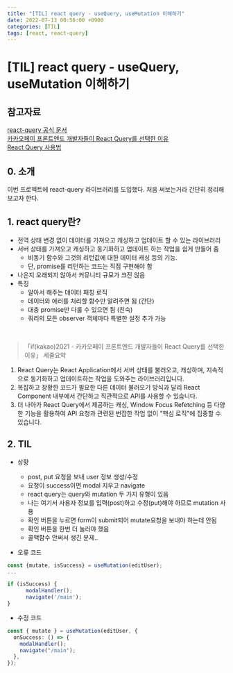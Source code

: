 ```yaml
---
title: "[TIL] react query - useQuery, useMutation 이해하기"
date: 2022-07-13 00:56:00 +0900
categories: [TIL]
tags: [react, react-query]
---
```


# [TIL] react query - useQuery, useMutation 이해하기

## 참고자료

[react-query 공식 문서](https://react-query-beta.tanstack.com/) <br>
[카카오페이 프론트엔드 개발자들이 React Query를 선택한 이유](https://tech.kakaopay.com/post/react-query-1/) <br>
[React Query 사용법](https://velog.io/@leehyunho2001/React-Query-uuj3rjo7)

## 0. 소개

이번 프로젝트에 react-query 라이브러리를 도입했다. 처음 써보는거라 간단히 정리해보고자 한다.

## 1. react query란?

- 전역 상태 변경 없이 데이터를 가져오고 캐싱하고 업데이트 할 수 있는 라이브러리
- 서버 상태를 가져오고 캐싱하고 동기화하고 업데이트 하는 작업을 쉽게 만들어 줌
  - 비동기 함수와 그것의 리턴값에 대한 데이터 캐싱 등의 기능.
  - 단, promise를 리턴하는 코드는 직접 구현해야 함
- 나온지 오래되지 않아서 커뮤니티 규모가 크진 않음
- 특징
  - 알아서 해주는 데이터 패칭 로직
  - 데이터와 에러를 처리할 함수만 알려주면 됨 (간단)
  - 대충 promise만 다룰 수 있으면 됨 (친숙)
  - 쿼리의 모든 observer 객체마다 특별한 설정 추가 가능

<br>

> 「if(kakao)2021 - 카카오페이 프론트엔드 개발자들이 React Query를 선택한 이유」 세줄요약

1. React Query는 React Application에서 서버 상태를 불러오고, 캐싱하며, 지속적으로 동기화하고 업데이트하는 작업을 도와주는 라이브러리입니다.
2. 복잡하고 장황한 코드가 필요한 다른 데이터 불러오기 방식과 달리 React Component 내부에서 간단하고 직관적으로 API를 사용할 수 있습니다.
3. 더 나아가 React Query에서 제공하는 캐싱, Window Focus Refetching 등 다양한 기능을 활용하여 API 요청과 관련된 번잡한 작업 없이 "핵심 로직"에 집중할 수 있습니다.

## 2. TIL

- 상황

  - post, put 요청을 보내 user 정보 생성/수정
  - 요청이 success이면 modal 지우고 navigate
  - react query는 query와 mutation 두 가지 유형이 있음
  - 나는 여기서 사용자 정보를 입력(post)하고 수정(put)해야 하므로 mutation 사용
  - 확인 버튼을 누르면 form이 submit되어 mutate요청을 보내야 하는데 안됨
  - 확인 버튼을 한번 더 눌러야 했음
  - 콜백함수 안써서 생긴 문제..

- 오류 코드

```typescript
const {mutate, isSuccess} = useMutation(editUser);
...

if (isSuccess) {
      modalHandler();
      navigate('/main');
}
```

- 수정 코드

```typescript
const { mutate } = useMutation(editUser, {
  onSuccess: () => {
    modalHandler();
    navigate("/main");
  },
});
```
